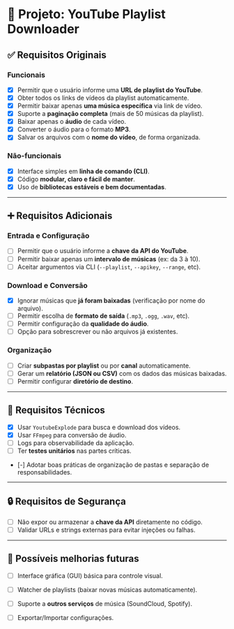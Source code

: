 # 🎵 Projeto: YouTube Playlist Downloader

## ✅ Requisitos Originais

### Funcionais
- [x] Permitir que o usuário informe uma **URL de playlist do YouTube**.
- [x] Obter todos os links de vídeos da playlist automaticamente.
- [x] Permitir baixar apenas **uma música específica** via link de vídeo.
- [x] Suporte a **paginação completa** (mais de 50 músicas da playlist).
- [x] Baixar apenas o **áudio** de cada vídeo.
- [x] Converter o áudio para o formato **MP3**.
- [x] Salvar os arquivos com o **nome do vídeo**, de forma organizada.

### Não-funcionais
- [x] Interface simples em **linha de comando (CLI)**.
- [x] Código **modular, claro e fácil de manter**.
- [x] Uso de **bibliotecas estáveis e bem documentadas**.

---

## ➕ Requisitos Adicionais

### Entrada e Configuração
- [ ] Permitir que o usuário informe a **chave da API do YouTube**.
- [ ] Permitir baixar apenas um **intervalo de músicas** (ex: da 3 à 10).
- [ ] Aceitar argumentos via CLI (`--playlist`, `--apikey`, `--range`, etc).

### Download e Conversão
- [x] Ignorar músicas que **já foram baixadas** (verificação por nome do arquivo).
- [ ] Permitir escolha de **formato de saída** (`.mp3`, `.ogg`, `.wav`, etc).
- [ ] Permitir configuração da **qualidade do áudio**.
- [ ] Opção para sobrescrever ou não arquivos já existentes.

### Organização
- [ ] Criar **subpastas por playlist** ou por **canal** automaticamente.
- [ ] Gerar um **relatório (JSON ou CSV)** com os dados das músicas baixadas.
- [ ] Permitir configurar **diretório de destino**.

---

## 🧰 Requisitos Técnicos

- [x] Usar `YoutubeExplode` para busca e download dos vídeos.
- [x] Usar `FFmpeg` para conversão de áudio.
- [ ] Logs para observabilidade da aplicação.
- [ ] Ter **testes unitários** nas partes críticas.
- [-] Adotar boas práticas de organização de pastas e separação de responsabilidades.

---

## 🔒 Requisitos de Segurança

- [ ] Não expor ou armazenar a **chave da API** diretamente no código.
- [ ] Validar URLs e strings externas para evitar injeções ou falhas.

---

## 🔮 Possíveis melhorias futuras

- [ ] Interface gráfica (GUI) básica para controle visual.
- [ ] Watcher de playlists (baixar novas músicas automaticamente).
- [ ] Suporte a **outros serviços** de música (SoundCloud, Spotify).
- [ ] Exportar/Importar configurações.

